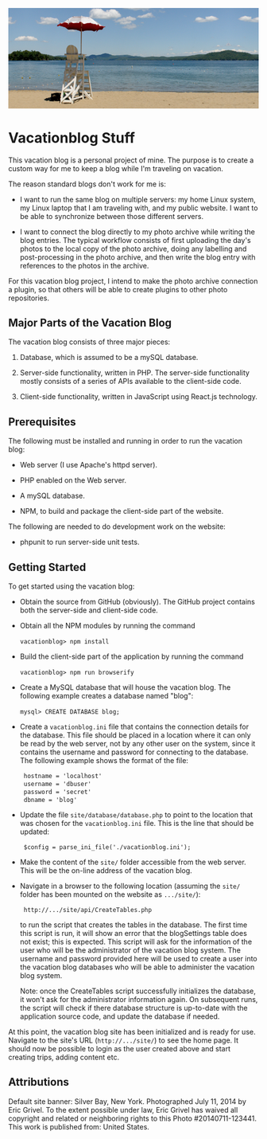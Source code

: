 ![banner](site/media/default-banner.png)

# Vacationblog Stuff

This vacation blog is a personal project of mine. The purpose is to create
a custom way for me to keep a blog while I'm traveling on vacation.

The reason standard blogs don't work for me is:

 - I want to run the same blog on multiple servers: my home Linux system, my Linux laptop that I am traveling with, and my public website. I want to be able to synchronize between those different servers.

 - I want to connect the blog directly to my photo archive while writing the blog entries. The typical workflow consists of first uploading the day's photos to the local copy of the photo archive, doing any labelling and post-processing in the photo archive, and then write the blog entry with references to the photos in the archive.

For this vacation blog project, I intend to make the photo archive connection a plugin, so that others will be able to create plugins to other photo repositories.

## Major Parts of the Vacation Blog

The vacation blog consists of three major pieces:

1. Database, which is assumed to be a mySQL database.

2. Server-side functionality, written in PHP. The server-side functionality mostly consists of a series of APIs available to the client-side code.

3. Client-side functionality, written in JavaScript using React.js technology.

## Prerequisites

The following must be installed and running in order to run the vacation blog:

 - Web server (I use Apache's httpd server).

 - PHP enabled on the Web server.

 - A mySQL database.

 - NPM, to build and package the client-side part of the website.

The following are needed to do development work on the website:

 - phpunit to run server-side unit tests.

## Getting Started

To get started using the vacation blog:

 - Obtain the source from GitHub (obviously). The GitHub project contains
   both the server-side and client-side code.

 - Obtain all the NPM modules by running the command

   `vacationblog> npm install`

 - Build the client-side part of the application by running the command

   `vacationblog> npm run browserify`

 - Create a MySQL database that will house the vacation blog. The following
   example creates a database named "blog":

   `mysql> CREATE DATABASE blog;`

 - Create a `vacationblog.ini` file that contains the connection details
   for the database. This file should be placed in a location where it can
   only be read by the web server, not by any other user on the system,
   since it contains the username and password for connecting to the
   database. The following example shows the format of the file:

        hostname = 'localhost'
        username = 'dbuser'
        password = 'secret'
        dbname = 'blog'

 - Update the file `site/database/database.php` to point to the location
   that was chosen for the `vacationblog.ini` file. This is the line that
   should be updated:

        $config = parse_ini_file('./vacationblog.ini');

 - Make the content of the `site/` folder accessible from the web server.
   This will be the on-line address of the vacation blog.

 - Navigate in a browser to the following location (assuming the `site/`
   folder has been mounted on the website as `.../site/`):

        http://.../site/api/CreateTables.php

   to run the script that creates the tables in the database. The first time
   this script is run, it will show an error that the blogSettings table
   does not exist; this is expected. This script will ask for the information
   of the user who will be the administrator of the vacation blog system.
   The username and password provided here will be used to create a user
   into the vacation blog databases who will be able to administer the
   vacation blog system.

   Note: once the CreateTables script successfully initializes the database,
   it won't ask for the administrator information again. On subsequent
   runs, the script will check if there database structure is up-to-date
   with the application source code, and update the database if needed.

At this point, the vacation blog site has been initialized and is ready for
use. Navigate to the site's URL (`http://.../site/`) to see the home page.
It should now be possible to login as the user created above and start
creating trips, adding content etc.

## Attributions

Default site banner: Silver Bay, New York. Photographed July 11, 2014 by Eric Grivel. To the extent possible under law, Eric Grivel has waived all copyright and related or neighboring rights to this Photo #20140711-123441. This work is published from: United States.
